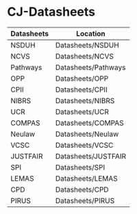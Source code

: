 # CJ-Datasheets

| Datasheets | Location            |
|------------|---------------------|
| NSDUH      | Datasheets/NSDUH    |
| NCVS       | Datasheets/NCVS     |
| Pathways   | Datasheets/Pathways |
| OPP        | Datasheets/OPP      |
| CPII       | Datasheets/CPII     |
| NIBRS      | Datasheets/NIBRS    |
| UCR        | Datasheets/UCR      |
| COMPAS     | Datasheets/COMPAS   |
| Neulaw     | Datasheets/Neulaw   |
| VCSC       | Datasheets/VCSC     |
| JUSTFAIR   | Datasheets/JUSTFAIR |
| SPI        | Datasheets/SPI      |
| LEMAS      | Datasheets/LEMAS    |
| CPD        | Datasheets/CPD      |
| PIRUS      | Datasheets/PIRUS    |
